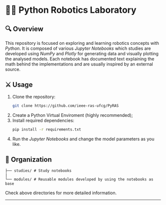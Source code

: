 # 🐍🤖 Python Robotics Laboratory 

## 🔍 Overview

This repository is focused on exploring and learning robotics concepts with *Python*. It is composed of various *Jupyter Notebooks* which studies are developed using *NumPy* and *Plotly* for generating data and visually plotting the analysed models. Each notebook has documented text explaining the math behind the implementations and are usually inspired by an external source.

## ⚔️ Usage 

1. Clone the repository:
    ```bash
    git clone https://github.com/ieee-ras-ufcg/PyRAS
    ```
2. Create a Python Virtual Enviroment (highly recommended);
3. Install required dependencies:
    ```bash
    pip install -r requirements.txt
    ```
4. Run the *Jupyter Notebooks* and change the model parameters as you like.

## 📂 Organization

    ├── studies/ # Study notebooks
    |
    └── modules/ # Reusable modules developed by using the notebooks as base 

Check above directories for more detailed information.

---

